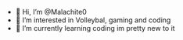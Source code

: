 - 👋 Hi, I’m @Malachite0
- 👀 I’m interested in Volleybal, gaming and coding
- 🌱 I’m currently learning coding im pretty new to it

<!---
Malachite0/Malachite0 is a ✨ special ✨ repository because its `README.md` (this file) appears on your GitHub profile.
You can click the Preview link to take a look at your changes.
--->
